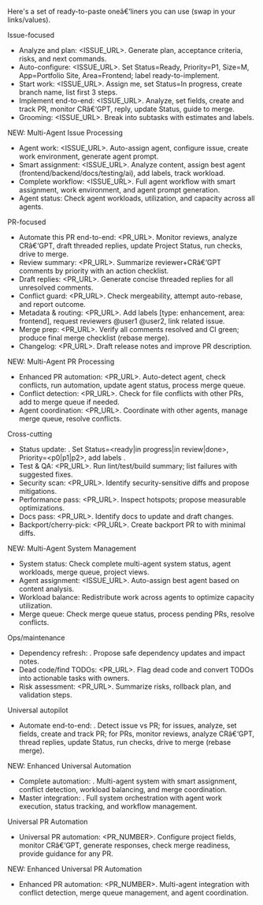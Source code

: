 ﻿Here's a set of ready-to-paste oneâ€‘liners you can use (swap in your links/values).

Issue-focused
- Analyze and plan: <ISSUE_URL>. Generate plan, acceptance criteria, risks, and next commands.
- Auto-configure: <ISSUE_URL>. Set Status=Ready, Priority=P1, Size=M, App=Portfolio Site, Area=Frontend; label ready-to-implement.
- Start work: <ISSUE_URL>. Assign me, set Status=In progress, create branch name, list first 3 steps.
- Implement end-to-end: <ISSUE_URL>. Analyze, set fields, create and track PR, monitor CRâ€‘GPT, reply, update Status, guide to merge.
- Grooming: <ISSUE_URL>. Break into subtasks with estimates and labels.

NEW: Multi-Agent Issue Processing
- Agent work: <ISSUE_URL>. Auto-assign agent, configure issue, create work environment, generate agent prompt.
- Smart assignment: <ISSUE_URL>. Analyze content, assign best agent (frontend/backend/docs/testing/ai), add labels, track workload.
- Complete workflow: <ISSUE_URL>. Full agent workflow with smart assignment, work environment, and agent prompt generation.
- Agent status: Check agent workloads, utilization, and capacity across all agents.

PR-focused
- Automate this PR end-to-end: <PR_URL>. Monitor reviews, analyze CRâ€‘GPT, draft threaded replies, update Project Status, run checks, drive to merge.
- Review summary: <PR_URL>. Summarize reviewer+CRâ€‘GPT comments by priority with an action checklist.
- Draft replies: <PR_URL>. Generate concise threaded replies for all unresolved comments.
- Conflict guard: <PR_URL>. Check mergeability, attempt auto-rebase, and report outcome.
- Metadata & routing: <PR_URL>. Add labels [type: enhancement, area: frontend], request reviewers @user1 @user2, link related issue.
- Merge prep: <PR_URL>. Verify all comments resolved and CI green; produce final merge checklist (rebase merge).
- Changelog: <PR_URL>. Draft release notes and improve PR description.

NEW: Multi-Agent PR Processing
- Enhanced PR automation: <PR_URL>. Auto-detect agent, check conflicts, run automation, update agent status, process merge queue.
- Conflict detection: <PR_URL>. Check for file conflicts with other PRs, add to merge queue if needed.
- Agent coordination: <PR_URL>. Coordinate with other agents, manage merge queue, resolve conflicts.

Cross-cutting
- Status update: <URL>. Set Status=<ready|in progress|in review|done>, Priority=<p0|p1|p2>, add labels <LABELS>.
- Test & QA: <PR_URL>. Run lint/test/build summary; list failures with suggested fixes.
- Security scan: <PR_URL>. Identify security-sensitive diffs and propose mitigations.
- Performance pass: <PR_URL>. Inspect hotspots; propose measurable optimizations.
- Docs pass: <PR_URL>. Identify docs to update and draft changes.
- Backport/cherry-pick: <PR_URL>. Create backport PR to <BRANCH> with minimal diffs.

NEW: Multi-Agent System Management
- System status: Check complete multi-agent system status, agent workloads, merge queue, project views.
- Agent assignment: <ISSUE_URL>. Auto-assign best agent based on content analysis.
- Workload balance: Redistribute work across agents to optimize capacity utilization.
- Merge queue: Check merge queue status, process pending PRs, resolve conflicts.

Ops/maintenance
- Dependency refresh: <URL>. Propose safe dependency updates and impact notes.
- Dead code/find TODOs: <PR_URL>. Flag dead code and convert TODOs into actionable tasks with owners.
- Risk assessment: <PR_URL>. Summarize risks, rollback plan, and validation steps.

Universal autopilot
- Automate end-to-end: <URL>. Detect issue vs PR; for issues, analyze, set fields, create and track PR; for PRs, monitor reviews, analyze CRâ€‘GPT, thread replies, update Status, run checks, drive to merge (rebase merge).

NEW: Enhanced Universal Automation
- Complete automation: <URL>. Multi-agent system with smart assignment, conflict detection, workload balancing, and merge coordination.
- Master integration: <URL>. Full system orchestration with agent work execution, status tracking, and workflow management.

Universal PR Automation
- Universal PR automation: <PR_NUMBER>. Configure project fields, monitor CRâ€‘GPT, generate responses, check merge readiness, provide guidance for any PR.

NEW: Enhanced Universal PR Automation
- Enhanced PR automation: <PR_NUMBER>. Multi-agent integration with conflict detection, merge queue management, and agent coordination.

